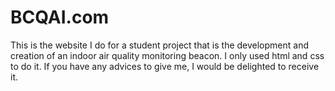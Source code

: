 # BCQAI.com

This is the website I do for a student project that is the development and creation of an indoor air quality monitoring beacon.
I only used html and css to do it. If you have any advices to give me, I would be delighted to receive it.
